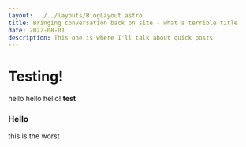 ```yaml
---
layout: ../../layouts/BlogLayout.astro
title: Bringing conversation back on site - what a terrible title
date: 2022-08-01
description: This one is where I'll talk about quick posts
---
```


# Testing!
hello hello hello!
**test**

### Hello

this is the worst